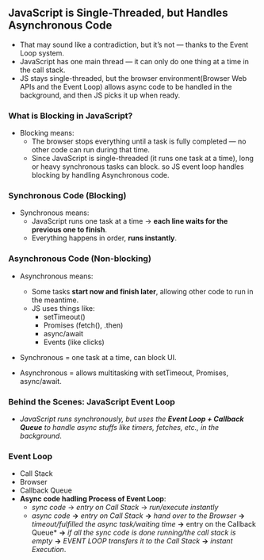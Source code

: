 ## JavaScript is Single-Threaded, but Handles Asynchronous Code
- That may sound like a contradiction, but it’s not — thanks to the Event Loop system.
- JavaScript has one main thread — it can only do one thing at a time in the call stack.
- JS stays single-threaded, but the browser environment(Browser Web APIs and the Event Loop) allows async code to be handled in the background, and then JS picks it up when ready.

### What is Blocking in JavaScript?
- Blocking means:
  - The browser stops everything until a task is fully completed — no other code can run during that time.
  - Since JavaScript is single-threaded (it runs one task at a time), long or heavy synchronous tasks can block. so JS event loop handles blocking by handling Asynchronous code.

### Synchronous Code (Blocking)
- Synchronous means:
  - JavaScript runs one task at a time → **each line waits for the previous one to finish**.
  - Everything happens in order, **runs instantly**.

### Asynchronous Code (Non-blocking)
- Asynchronous means:
  - Some tasks **start now and finish later**, allowing other code to run in the meantime.
  - JS uses things like:
     - setTimeout()
     - Promises (fetch(), .then)
     - async/await
     - Events (like clicks)

- Synchronous = one task at a time, can block UI.
- Asynchronous = allows multitasking with setTimeout, Promises, async/await.

### Behind the Scenes: JavaScript Event Loop
- *JavaScript runs synchronously, but uses the **Event Loop + Callback Queue** to handle async stuffs like timers, fetches, etc., in the background*.

### Event Loop
- Call Stack
- Browser
- Callback Queue
- **Async code hadling Process of Event Loop**:
  - *sync code* -> *entry on Call Stack* -> *run/execute instantly*
  - *async code* **->** *entry on Call Stack* **->** *hand over to the Browser* **->** *timeout/fulfilled the async task/waiting time* **->** entry on the Callback Queue* **->** *if all the sync code is done running/the call stack is empty* **->** *EVENT LOOP transfers it to the Call Stack* **->** *instant Execution*.